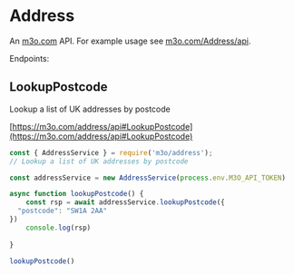 # Address

An [m3o.com](https://m3o.com) API. For example usage see [m3o.com/Address/api](https://m3o.com/Address/api).

Endpoints:

## LookupPostcode

Lookup a list of UK addresses by postcode


[https://m3o.com/address/api#LookupPostcode](https://m3o.com/address/api#LookupPostcode)

```js
const { AddressService } = require('m3o/address');
// Lookup a list of UK addresses by postcode

const addressService = new AddressService(process.env.M3O_API_TOKEN)

async function lookupPostcode() {
	const rsp = await addressService.lookupPostcode({
  "postcode": "SW1A 2AA"
})
	console.log(rsp)
	
}

lookupPostcode()
```
